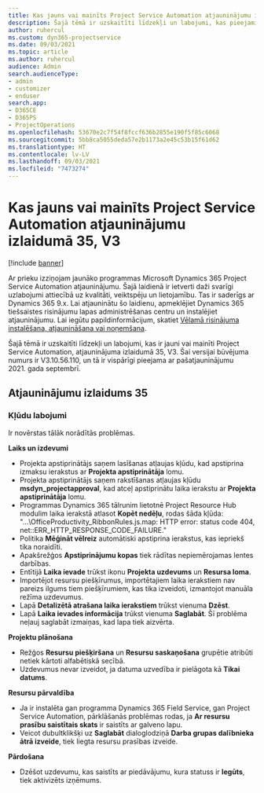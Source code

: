```yaml
---
title: Kas jauns vai mainīts Project Service Automation atjauninājumu izlaidumā 35, V3
description: Šajā tēmā ir uzskaitīti līdzekļi un labojumi, kas pieejami Microsoft Dynamics 365 Project Service Automation 35. atjauninājumu laidienā, V3.
author: ruhercul
ms.custom: dyn365-projectservice
ms.date: 09/03/2021
ms.topic: article
ms.author: ruhercul
audience: Admin
search.audienceType:
- admin
- customizer
- enduser
search.app:
- D365CE
- D365PS
- ProjectOperations
ms.openlocfilehash: 53670e2c7f54f8fccf636b2855e190f5f85c6068
ms.sourcegitcommit: 5bb8ca5055deda57e2b1173a2e45c53b15f61d62
ms.translationtype: HT
ms.contentlocale: lv-LV
ms.lasthandoff: 09/03/2021
ms.locfileid: "7473274"
---
```

# <a name="whats-new-or-changed-in-project-service-automation-update-release-35-v3"></a>Kas jauns vai mainīts Project Service Automation atjauninājumu izlaidumā 35, V3

[!include [banner](../includes/psa-now-project-operations.md)]

Ar prieku izziņojam jaunāko programmas Microsoft Dynamics 365 Project Service Automation atjauninājumu. Šajā laidienā ir ietverti daži svarīgi uzlabojumi attiecībā uz kvalitāti, veiktspēju un lietojamību. Tas ir saderīgs ar Dynamics 365 9.x. Lai atjauninātu šo laidienu, apmeklējiet Dynamics 365 tiešsaistes risinājumu lapas administrēšanas centru un instalējiet atjauninājumu. Lai iegūtu papildinformācijum, skatiet [Vēlamā risinājuma instalēšana, atjaunināšana vai noņemšana](/power-platform/admin/install-remove-preferred-solution).

Šajā tēmā ir uzskaitīti līdzekļi un labojumi, kas ir jauni vai mainīti Project Service Automation, atjauninājuma izlaidumā 35, V3. Šai versijai būvējuma numurs ir V3.10.56.110, un tā ir vispārīgi pieejama ar pašatjauninājumu 2021. gada septembrī.

## <a name="update-release-35"></a>Atjauninājumu izlaidums 35

### <a name="bug-fixes"></a>Kļūdu labojumi

Ir novērstas tālāk norādītās problēmas.

**Laiks un izdevumi**

- Projekta apstiprinātājs saņem lasīšanas atļaujas kļūdu, kad apstiprina izmaksu ierakstus ar **Projekta apstiprinātāja** lomu.
- Projekta apstiprinātājs saņem rakstīšanas atļaujas kļūdu **msdyn_projectapproval**, kad atceļ apstiprinātu laika ierakstu ar **Projekta apstiprinātāja** lomu.
- Programmas Dynamics 365 tālrunim lietotnē Project Resource Hub modulim laika ierakstā atlasot **Kopēt nedēļu**, rodas šāda kļūda: "...\OfficeProductivity_RibbonRules.js.map: HTTP error: status code 404, net::ERR_HTTP_RESPONSE_CODE_FAILURE."
- Politika **Mēģināt vēlreiz** automātiski apstiprina ierakstus, kas iepriekš tika noraidīti.
- Apakšrežģos **Apstiprinājumu kopas** tiek rādītas nepiemērojamas lentes darbības.
- Entītijā **Laika ievade** trūkst ikonu **Projekta uzdevums** un **Resursa loma**.
- Importējot resursu piešķīrumus, importētajiem laika ierakstiem nav pareizs ilgums tiem piešķīrumiem, kas tika izveidoti, izmantojot manuāla režīma uzdevumus.
- Lapā **Detalizētā atrašana laika ierakstiem** trūkst vienuma **Dzēst**.
- Lapā **Laika ievades informācija** trūkst vienuma **Saglabāt**. Šī problēma neļauj saglabāt izmaiņas, kad lapa tiek aizvērta.

**Projektu plānošana**

- Režģos **Resursu piešķiršana** un **Resursu saskaņošana** grupētie atribūti netiek kārtoti alfabētiskā secībā.
- Uzdevumus nevar izveidot, ja datuma uzvedība ir pielāgota kā **Tikai datums**.

**Resursu pārvaldība**

- Ja ir instalēta gan programma Dynamics 365 Field Service, gan Project Service Automation, pārklāšanās problēmas rodas, ja **Ar resursu prasību saistītais skats** ir saistīts ar galveno lapu.
- Veicot dubultklikšķi uz **Saglabāt** dialoglodziņā **Darba grupas dalībnieka ātrā izveide**, tiek liegta resursu prasības izveide.

**Pārdošana**

- Dzēšot uzdevumu, kas saistīts ar piedāvājumu, kura statuss ir **Iegūts**, tiek aktivizēts izņēmums.
